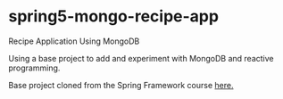 # spring5-mongo-recipe-app
Recipe Application Using MongoDB

Using a base project to add and experiment with MongoDB and reactive programming.

Base project cloned from the Spring Framework course [here.](http://courses.springframework.guru/p/spring-framework-5-begginer-to-guru/?product_id=363173)